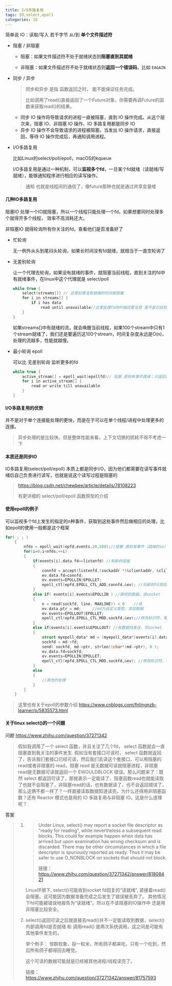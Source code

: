 ```yaml
---
title: I/O多路复用
tags: IO,select,epoll
categories: IO
---
```




简单说 IO：读取/写入 若干字节 从/到 **单个文件描述符**



- 阻塞 / 非阻塞

  - 阻塞：如果文件描述符不处于就绪状态则**阻塞直到其就绪**

  - 非阻塞：如果文件描述符不处于就绪状态则**返回一个错误码**，比如 `EAGAIN`

- 同步 / 异步

  > 同步和异步 是指 函数返回之时， 能不能保证任务完成。
  >
  > 比如调用了read()直接返回了一个Future对象，你需要再调Future的函数来获取read()的结果。

  - 同步 IO 操作将导致请求的进程一直被阻塞，直到 IO 操作完成。从这个层次来，阻塞 IO、非阻塞 IO 操作、IO 多路复用都是同步 IO
  - 异步 IO 操作不会导致请求的进程被阻塞。当发出 IO 操作请求，直接返回，等待 IO 操作完成后，再通知调用进程。

- I/O多路复用

  比如Linux的select/poll/epoll，macOS的kqueue

  I/O多路复用是通过一种机制，可以**监视多个fd**，一旦某个fd就绪（读就绪/写就绪），能够通知程序进行相应的读写操作。

  > 通知 也就是线程间的通信了，像future那种也就是通过共享变量喽



#### 几种IO多路复用

阻塞IO 处理一个IO就阻塞，所以一个线程只能处理一个fd，如果想要同时处理多个就得开多个线程， 效率不高消耗还大。

非阻塞IO 就得轮询所有你关注的fd，查看他们是否准备好了

- 忙轮询

  无一例外从头到尾闷头轮询，如果长时间没有fd就绪，就相当于一直空轮询了

- 无差别轮询

  让一个代理去轮询，如果没有就绪的事件，就阻塞当前线程，直到关注的fd中有就绪事件，在linux中这个代理就是 select/poll

  ```c
  while true {
      select(streams[]) // 这里如果没有就绪的时间就阻塞
      for i in streams[] {
          if i has data
              read until unavailable//这里处理fd的时候还要注意 是不是已经处理过了 如果read()可能会一直阻塞下去，因为可能已经被其他人处理
      }
  }
  ```

  如果streams[]中有就绪的流，就会唤醒当前线程，如果100个stream中只有1个stream就绪了，我们还是要遍历这100个stream，时间复杂度永远是O(n)，处理的流越多，性能就越慢。

- 最小轮询 epoll

  可以比 无差别轮询 监听更多的fd

  ```c
  while true {
      active_stream[] = epoll_wait(epollfd)// 阻塞 直到有事件就绪；只返回已经就绪的事件；epollfd-关注的文件描述符
      for i in active_stream[] {
          read or write till unavailable
      }
  }
  ```



#### I/O多路复用的优势

并不是对于单个连接能处理的更快，而是在于可以在单个线程/进程中处理更多的连接。

> 异步处理的是比较快，但是整体性能来看，上下文切换的损耗不得不考虑一下



#### 本质还是同步IO

IO多路复用(select/poll/epoll) 本质上都是同步I/O，因为他们都需要在读写事件就绪后自己负责进行读写，也就是说这个读写过程是阻塞的



>https://blog.csdn.net/chewbee/article/details/78108223
>
>有更详细的 select/poll/epoll 函数原型的介绍



#### 使用epoll的例子

可以监视多个fd上发生的指定的n种事件，获取到这些事件然后做相应的处理，比如epoll的使用一般都是这个框架

```c++
for( ; ; )
    {
        nfds = epoll_wait(epfd,events,20,500);//阻塞 直到有事件（就绪的io）
        for(i=0;i<nfds;++i)
        {
            if(events[i].data.fd==listenfd) //有新的连接
            {
                connfd = accept(listenfd,(sockaddr *)&clientaddr, &clilen); //accept这个连接
                ev.data.fd=connfd;
                ev.events=EPOLLIN|EPOLLET;
                epoll_ctl(epfd,EPOLL_CTL_ADD,connfd,&ev); //将新的fd添加到epoll的监听队列中
            }
            else if( events[i].events&EPOLLIN ) //接收到数据，读socket
            {
                n = read(sockfd, line, MAXLINE)) < 0    //读
                ev.data.ptr = md;     //md为自定义类型，添加数据
                ev.events=EPOLLOUT|EPOLLET;
                epoll_ctl(epfd,EPOLL_CTL_MOD,sockfd,&ev);//修改标识符，等待下一个循环时发送数据，异步处理的精髓
            }
            else if(events[i].events&EPOLLOUT) //有数据待发送，写socket
            {
                struct myepoll_data* md = (myepoll_data*)events[i].data.ptr;    //取数据
                sockfd = md->fd;
                send( sockfd, md->ptr, strlen((char*)md->ptr), 0 );        //发送数据
                ev.data.fd=sockfd;
                ev.events=EPOLLIN|EPOLLET;
                epoll_ctl(epfd,EPOLL_CTL_MOD,sockfd,&ev); //修改标识符，等待下一个循环时接收数据
            }
            else
            {
                //其他的处理
            }
        }
    }
```

> 这里也有关于epoll的参数介绍 https://www.cnblogs.com/fnlingnzb-learner/p/5835573.html



#### 关于linux select()的一个问题

问题  https://www.zhihu.com/question/37271342

> 假如我调用了一个 select 函数，并且关注了几个fd， select 函数就会一直阻塞直到我关注的事件发生. 假如当有套接口可读时， select 函数就返回了，告诉我们套接口已经可读，然后我们去读这个套接口，可以用阻塞的read或者非阻塞的 read，阻塞 read 是无数据可读就阻塞进程，非阻塞 read是无数据可读就返回一个 EWOULDBLOCK 错误。那么问题来了：既然 select 都返回可读了，那就表示一定能读了，阻塞函数read也就能读取了也就不会阻塞了，非阻塞read的话，也有数据读了，也不会返回错误了，那么这俩不都一样了？一样直接读取数据知道读完，为什么还得用非阻塞函数？还有 Reactor 模式也是用的 IO 多路复用与非阻塞 IO，这是什么道理呢？

答案

> 1. > Under Linux, select() may report a socket file descriptor as "ready for reading", while nevertheless a subsequent read blocks.  This could for example happen when data has arrived but upon examination has wrong checksum and is discarded.  There may be other circumstances in which a file descriptor is spuriously reported  as ready.  Thus it  may be safer to use O_NONBLOCK on sockets that should not block.
>    >
>    > 链接：https://www.zhihu.com/question/37271342/answer/81808421
>
>    Linux环境下, select()可能收到socket fd回复的“读就绪”, 紧接着read()会阻塞。这可能因为数据准备完成之后发生了错误被丢弃了。 其他情况下fd可能被错误地报告为“读就绪”。所以在不该阻塞的IO操作中 还是用非阻塞比较安全。
>
> 2. select()返回可读之后就直接去read()并不一定能读取到数据，select()内部调用fd是否就绪 和 调用read() 是两次系统调用，这之间是可能有其他事件发生的，
>
>    举个例子： 惊群现象，投一粒米，所有鸽子都来吃，只有一个吃到，然后所有鸽子都得回去睡觉。
>
>    这个可读的数据可能就是已经被其他进程/线程读完了。
>
>    链接：https://www.zhihu.com/question/37271342/answer/81757593



